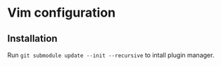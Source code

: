 # Vim configuration

## Installation
Run `git submodule update --init --recursive` to intall plugin manager.
